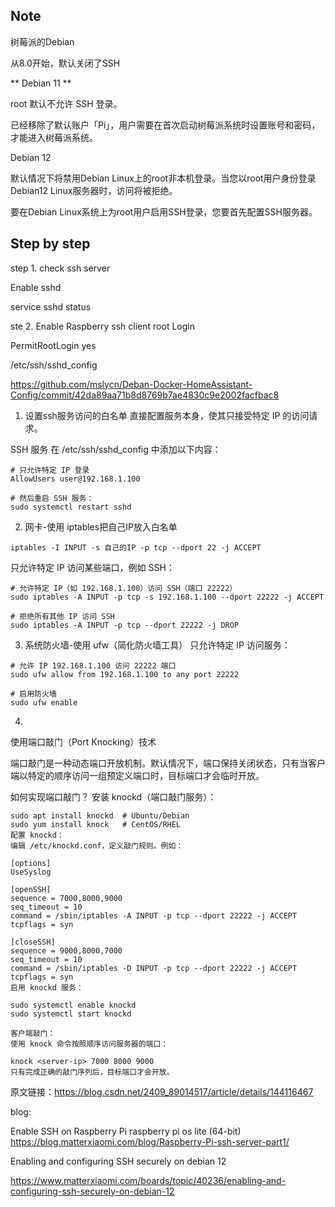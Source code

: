 
## Note 
树莓派的Debian

从8.0开始，默认关闭了SSH

** Debian 11 **

root 默认不允许 SSH 登录。

已经移除了默认账户「Pi」，用户需要在首次启动树莓派系统时设置账号和密码，才能进入树莓派系统。


Debian 12

默认情况下将禁用Debian Linux上的root非本机登录。当您以root用户身份登录Debian12 Linux服务器时，访问将被拒绝。

要在Debian Linux系统上为root用户启用SSH登录，您要首先配置SSH服务器。

## Step by step

step 1. check ssh server 

Enable sshd

service sshd status

ste 2. Enable Raspberry ssh client  root Login

PermitRootLogin yes

/etc/ssh/sshd_config


https://github.com/mslycn/Deban-Docker-HomeAssistant-Config/commit/42da89aa71b8d8769b7ae4830c9e2002facfbac8


1. 设置ssh服务访问的白名单
直接配置服务本身，使其只接受特定 IP 的访问请求。

SSH 服务
在 /etc/ssh/sshd_config 中添加以下内容：
~~~
# 只允许特定 IP 登录
AllowUsers user@192.168.1.100

# 然后重启 SSH 服务：
sudo systemctl restart sshd
~~~


2. 网卡-使用 iptables把自己IP放入白名单
~~~
iptables -I INPUT -s 自己的IP -p tcp --dport 22 -j ACCEPT
~~~

只允许特定 IP 访问某些端口，例如 SSH：
~~~
# 允许特定 IP（如 192.168.1.100）访问 SSH（端口 22222）
sudo iptables -A INPUT -p tcp -s 192.168.1.100 --dport 22222 -j ACCEPT
 
# 拒绝所有其他 IP 访问 SSH
sudo iptables -A INPUT -p tcp --dport 22222 -j DROP
~~~

3. 系统防火墙-使用 ufw（简化防火墙工具）
只允许特定 IP 访问服务：
~~~
# 允许 IP 192.168.1.100 访问 22222 端口
sudo ufw allow from 192.168.1.100 to any port 22222
 
# 启用防火墙
sudo ufw enable
~~~

4.

使用端口敲门（Port Knocking）技术

端口敲门是一种动态端口开放机制。默认情况下，端口保持关闭状态，只有当客户端以特定的顺序访问一组预定义端口时，目标端口才会临时开放。

如何实现端口敲门？
安装 knockd（端口敲门服务）：
~~~
sudo apt install knockd  # Ubuntu/Debian
sudo yum install knock   # CentOS/RHEL
配置 knockd：
编辑 /etc/knockd.conf，定义敲门规则。例如：

[options]
UseSyslog
 
[openSSH]
sequence = 7000,8000,9000
seq_timeout = 10
command = /sbin/iptables -A INPUT -p tcp --dport 22222 -j ACCEPT
tcpflags = syn
 
[closeSSH]
sequence = 9000,8000,7000
seq_timeout = 10
command = /sbin/iptables -D INPUT -p tcp --dport 22222 -j ACCEPT
tcpflags = syn
启用 knockd 服务：

sudo systemctl enable knockd
sudo systemctl start knockd

客户端敲门：
使用 knock 命令按照顺序访问服务器的端口：

knock <server-ip> 7000 8000 9000
只有完成正确的敲门序列后，目标端口才会开放。
~~~
原文链接：https://blog.csdn.net/2409_89014517/article/details/144116467


blog:

Enable SSH on Raspberry Pi raspberry pi os lite (64-bit)
https://blog.matterxiaomi.com/blog/Raspberry-Pi-ssh-server-part1/








Enabling and configuring SSH securely on debian 12

https://www.matterxiaomi.com/boards/topic/40236/enabling-and-configuring-ssh-securely-on-debian-12


